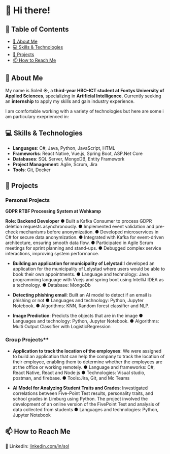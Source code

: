 # 👋 Hi there! 

## 📖 Table of Contents  
- [👀 About Me](#-about-me)  
- [💻 Skills & Technologies](#-skills--technologies)  
- [🚀 Projects](#️-projects)  
- [📫 How to Reach Me](#-how-to-reach-me)  

## 👀 About Me  
My name is Soleil ☀️, a **third-year HBO-ICT student at Fontys University of Applied Sciences**, specializing in **Artificial Intelligence**. Currently seeking an **internship** to apply my skills and gain industry experience.  

I am comfortable working with a variety of technologies but here are some i am particulary exeprienced in:

## 💻 Skills & Technologies 
- **Languages**: C#, Java, Python, JavaScript, HTML  
- **Frameworks**: React Native, Vue.js, Spring Boot, ASP.Net Core  
- **Databases**: SQL Server, MongoDB, Entity Framework
- **Project Management**: Agile, Scrum, Jira
- **Tools**: Git, Docker

## 🚀 Projects 

### Personal Projects

**GDPR RTBF Processing System at Wehkamp**

**Role: Backend Developer**
● Built a Kafka Consumer to process GDPR deletion requests asynchronously.
● Implemented event validation and pre-check mechanisms before anonymization.
● Developed microservices in C# for secure data anonymization.
● Integrated with Kafka for event-driven architecture, ensuring smooth data flow.
● Participated in Agile Scrum meetings for sprint planning and stand-ups.
● Debugged complex service interactions, improving system performance.

- **Building an application for municipality of Lelystad**:I developed an application for the
municipality of Lelystad where users would be able to book
their own appointments.
● Language and technology: Java programming language with
Vuejs and spring boot using IntelliJ IDEA as a technology.
● Database: MongoDb

- **Detecting phishing email**: Built an AI model to detect if an email is
phishing or not
● Languages and technology: Python, Jupyter Notebook.
● Algorithms: KNN, Random forest classifier and NLP.

- **Image Prediction**: Predicts the objects that are in the image
● Languages and technology: Python, Jupyter Notebook.
● Algorithms: Multi Output Classifier with LogisticRegression

### Group Projects**

- **Application to track the location of the employees**: We were assigned to build an application
that can help the company to track the location of their
employee, enabling them to determine whether the employees
are at the office or working remotely.
● Language and frameworks: C#, React Native, React and Node
js
● Technologies: Visual studio, postman, and firebase.
● Tools:Jira, Git, and Mc Teams

- **AI Model for Analyzing Student Traits and Grades**: Investigated correlations between
Five-Point Test results, personality traits, and school grades in
Limburg using Python. The project involved the development
of an online version of the FivePoint Test and analysis of data
collected from students
● Languages and technologies: Python, Jupyter Notebook


## 📫 How to Reach Me  
🔗 LinkedIn: [linkedin.com/in/sol](http://linkedin.com/in/sol)  

